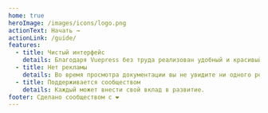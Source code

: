 ```yaml
---
home: true
heroImage: /images/icons/logo.png
actionText: Начать →
actionLink: /guide/
features:
  - title: Чистый интерфейс
    details: Благодаря Vuepress без труда реализован удобный и красивый интерфейс
  - title: Нет рекламы
    details: Во время просмотра документации вы не увидите ни одного рекламного баннера, честное пионерское!
  - title: Поддерживается сообществом
    details: Каждый может внести свой вклад в развитие.
footer: Сделано сообществом с ❤️
---
```

